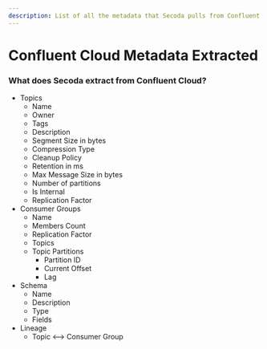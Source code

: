 ```yaml
---
description: List of all the metadata that Secoda pulls from Confluent Cloud
---
```


# Confluent Cloud Metadata Extracted

### What does Secoda extract from Confluent Cloud?

* Topics
  * Name
  * Owner
  * Tags
  * Description
  * Segment Size in bytes
  * Compression Type
  * Cleanup Policy
  * Retention in ms
  * Max Message Size in bytes
  * Number of partitions
  * Is Internal
  * Replication Factor
* Consumer Groups
  * Name
  * Members Count
  * Replication Factor
  * Topics
  * Topic Partitions
    * Partition ID
    * Current Offset
    * Lag
* Schema
  * Name
  * Description
  * Type
  * Fields
* Lineage
  * Topic <--> Consumer Group



